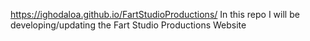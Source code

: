 https://ighodaloa.github.io/FartStudioProductions/
In this repo I will be developing/updating the Fart Studio Productions Website
